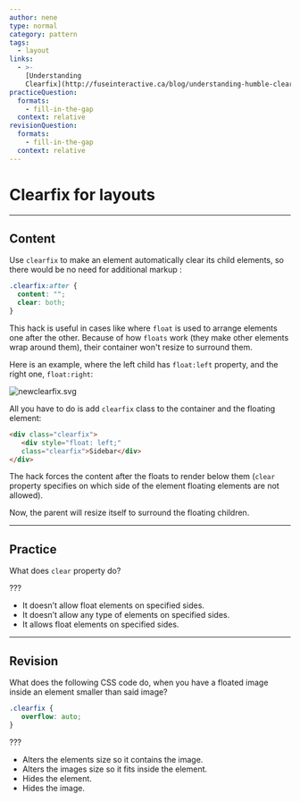 ```yaml
---
author: nene
type: normal
category: pattern
tags:
  - layout
links:
  - >-
    [Understanding
    Clearfix](http://fuseinteractive.ca/blog/understanding-humble-clearfix#.VaQqCZNViko){website}
practiceQuestion:
  formats:
    - fill-in-the-gap
  context: relative
revisionQuestion:
  formats:
    - fill-in-the-gap
  context: relative
---
```


# Clearfix for layouts


---

## Content

Use `clearfix` to make an element automatically clear its child elements, so there would be no need for additional markup :

```css
.clearfix:after {
  content: "";
  clear: both;
}
```

This hack is useful in cases like where `float` is used to arrange elements one after the other. Because of how `floats` work (they make other elements wrap around them), their container won't resize to surround them.

Here is an example, where the left child has `float:left` property, and the right one, `float:right`:

![newclearfix.svg](https://img.enkipro.com/f547238149eddde20aafdd25e528d22f.png)

All you have to do is add `clearfix` class to the container and the floating element:

```html
<div class="clearfix">
   <div style="float: left;"
   class="clearfix">Sidebar</div>
</div>
```

The hack forces the content after the floats to render below them (`clear` property specifies on which side of the element floating elements are not allowed).

Now, the parent will resize itself to surround the floating children.


---

## Practice

What does `clear` property do?

???

- It doesn’t allow float elements on specified sides.
- It doesn’t allow any type of elements on specified sides.
- It allows float elements on specified sides.


---

## Revision

What does the following CSS code do, when you have a floated image inside an element smaller than said image?

```css
.clearfix {
   overflow: auto;
}
```

???

- Alters the elements size so it contains the image.
- Alters the images size so it fits inside the element.
- Hides the element.
- Hides the image.
